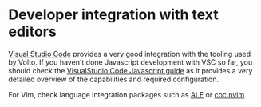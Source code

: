# Developer integration with text editors

[Visual Studio Code] provides a very good integration with the tooling used by
Volto. If you haven't done Javascript development with VSC so far, you should
check the [VisualStudio Code Javascript guide](https://code.visualstudio.com/docs/languages/javascript) as it provides a very detailed
overview of the capabilities and required configuration.

For Vim, check language integration packages such as [ALE] or [coc.nvim].

[ale]: https://github.com/dense-analysis/ale
[coc.nvim]: https://github.com/neoclide/coc.nvim
[visual studio code]: https://code.visualstudio.com
